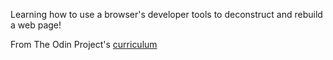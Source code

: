 Learning how to use a browser's developer tools to deconstruct and rebuild a web page!

From The Odin Project's [curriculum](http://www.theodinproject.com/courses/web-development-101/lessons/html-css)